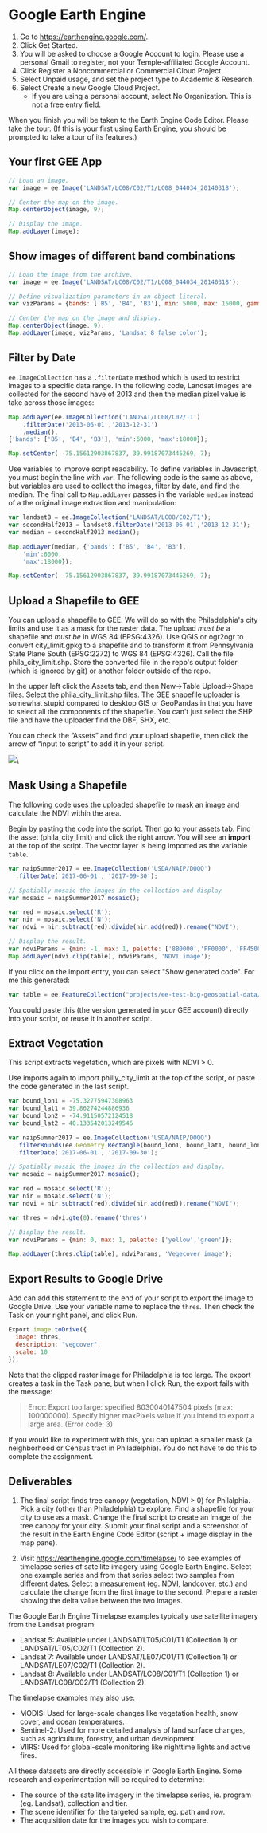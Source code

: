 # Google Earth Engine

1. Go to <https://earthengine.google.com/>.
2. Click Get Started.
3. You will be asked to choose a Google Account to login. Please use a personal Gmail to register, not your Temple-affiliated Google Account.
4. Click Register a Noncommercial or Commercial Cloud Project.
5. Select Unpaid usage, and set the project type to Academic & Research.
6. Select Create a new Google Cloud Project.
    * If you are using a personal account, select No Organization. This is not a free entry field.

When you finish you will be taken to the Earth Engine Code Editor. Please take the tour. (If this is your first using Earth Engine, you should be prompted to take a tour of its features.)

## Your first GEE App

```javascript
// Load an image.
var image = ee.Image('LANDSAT/LC08/C02/T1/LC08_044034_20140318');

// Center the map on the image.
Map.centerObject(image, 9);

// Display the image.
Map.addLayer(image);
```

## Show images of different band combinations

```javascript
// Load the image from the archive.
var image = ee.Image('LANDSAT/LC08/C02/T1/LC08_044034_20140318');

// Define visualization parameters in an object literal.
var vizParams = {bands: ['B5', 'B4', 'B3'], min: 5000, max: 15000, gamma: 1.3};

// Center the map on the image and display.
Map.centerObject(image, 9);
Map.addLayer(image, vizParams, 'Landsat 8 false color');
```

## Filter by Date

`ee.ImageCollection` has a `.filterDate` method which is used to restrict images to a specific data range. In the following code, Landsat images are collected for the second have of 2013 and then the median pixel value is take across those images:

```javascript
Map.addLayer(ee.ImageCollection('LANDSAT/LC08/C02/T1')
    .filterDate('2013-06-01','2013-12-31')
    .median(),
{'bands': ['B5', 'B4', 'B3'], 'min':6000, 'max':18000});

Map.setCenter( -75.15612903867837, 39.99187073445269, 7);
```

Use variables to improve script readability. To define variables in Javascript, you must begin the line with `var`. The following code is the same as above, but variables are used to collect the images, filter by date, and find the median. The final call to `Map.addLayer` passes in the variable `median` instead of a the original image extraction and manipulation:


```javascript
var landset8 = ee.ImageCollection('LANDSAT/LC08/C02/T1');
var secondHalf2013 = landset8.filterDate('2013-06-01','2013-12-31');
var median = secondHalf2013.median();

Map.addLayer(median, {'bands': ['B5', 'B4', 'B3'], 
    'min':6000, 
    'max':18000});

Map.setCenter( -75.15612903867837, 39.99187073445269, 7);
```

## Upload a Shapefile to GEE

You can upload a shapefile to GEE. We will do so with the Philadelphia's city limits and use it as a mask for the raster data. The upload *must be* a shapefile and *must be* in WGS 84 (EPSG:4326). Use QGIS or ogr2ogr to convert city_limit.gpkg to a shapefile and to transform it from Pennsylvania State Plane South (EPSG:2272) to WGS 84 (EPSG:4326). Call the file phila_city_limit.shp. Store the converted file in the repo's output folder (which is ignored by git) or another folder outside of the repo.

In the upper left click the Assets tab, and then New→Table Upload→Shape files. Select the phila_city_limit.shp files. The GEE shapefile uploader is somewhat stupid compared to desktop GIS or GeoPandas in that you have to select all the components of the shapefile. You can't just select the SHP file and have the uploader find the DBF, SHX, etc.

You can check the ”Assets” and find your upload shapefile, then click the arrow of “input to script” to add it in your script.

![](images/gee_upload_shapefile.png)\ 

## Mask Using a Shapefile

The following code uses the uploaded shapefile to mask an image and calculate the NDVI within the area.

Begin by pasting the code into the script. Then go to your assets tab. Find the asset (phila_city_limit) and click the right arrow. You will see an **import** at the top of the script. The vector layer is being imported as the variable `table`.

```javascript
var naipSummer2017 = ee.ImageCollection('USDA/NAIP/DOQQ')
  .filterDate('2017-06-01', '2017-09-30');

// Spatially mosaic the images in the collection and display
var mosaic = naipSummer2017.mosaic();

var red = mosaic.select('R');
var nir = mosaic.select('N');
var ndvi = nir.subtract(red).divide(nir.add(red)).rename("NDVI");

// Display the result.
var ndviParams = {min: -1, max: 1, palette: ['8B0000','FF0000', 'FF4500', 'FFFF00', '00FF00','008000', '006400']};
Map.addLayer(ndvi.clip(table), ndviParams, 'NDVI image');
```

If you click on the import entry, you can select "Show generated code". For me this generated:

```javascript
var table = ee.FeatureCollection("projects/ee-test-big-geospatial-data/assets/phila_city_limit");
```

You could paste this (the version generated in *your* GEE account) directly into your script, or reuse it in another script.

## Extract Vegetation

This script extracts vegetation, which are pixels with NDVI > 0.

Use imports again to import philly_city_limit at the top of the script, or paste the code generated in the last script.


```javascript
var bound_lon1 = -75.32775947308963
var bound_lat1 = 39.86274244886936
var bound_lon2 = -74.91150572124518
var bound_lat2 = 40.133542013249546

var naipSummer2017 = ee.ImageCollection('USDA/NAIP/DOQQ')
  .filterBounds(ee.Geometry.Rectangle(bound_lon1, bound_lat1, bound_lon2, bound_lat2))
  .filterDate('2017-06-01', '2017-09-30');

// Spatially mosaic the images in the collection and display.
var mosaic = naipSummer2017.mosaic();

var red = mosaic.select('R');
var nir = mosaic.select('N');
var ndvi = nir.subtract(red).divide(nir.add(red)).rename("NDVI");

var thres = ndvi.gte(0).rename('thres')

// Display the result.
var ndviParams = {min: 0, max: 1, palette: ['yellow','green']};

Map.addLayer(thres.clip(table), ndviParams, 'Vegecover image');
```

## Export Results to Google Drive

Add can add this statement to the end of your script to export the image to Google Drive. Use your variable name to replace the `thres`. Then check the Task on your right panel, and click Run.

```javascript
Export.image.toDrive({
  image: thres,
  description: "vegcover",
  scale: 10
});
```

Note that the clipped raster image for Philadelphia is too large. The export creates a task in the Task pane, but when I click Run, the export fails with the message:

> Error: Export too large: specified 8030040147504 pixels (max: 100000000). Specify higher maxPixels value if you intend to export a large area. (Error code: 3)

If you would like to experiment with this, you can upload a smaller mask (a neighborhood or Census tract in Philadelphia). You do not have to do this to complete the assignment.

## Deliverables

1. The final script finds tree canopy (vegetation, NDVI > 0) for Philalphia. Pick a city (other than Philadelphia) to explore. Find a shapefile for your city to use as a mask. Change the final script to create an image of the tree canopy for your city. Submit your final script and a screenshot of the result in the Earth Engine Code Editor (script + image display in the map pane).

2. Visit https://earthengine.google.com/timelapse/ to see examples of timelapse series of satellite imagery using Google Earth Engine. Select one example series and from that series select two samples from different dates. Select a measurement (eg. NDVI, landcover, etc.) and calculate the change from the first image to the second. Prepare a raster showing the delta value between the two images.

The Google Earth Engine Timelapse examples typically use satellite imagery from the Landsat program: 
 - Landsat 5: Available under LANDSAT/LT05/C01/T1 (Collection 1) or LANDSAT/LT05/C02/T1 (Collection 2).
 - Landsat 7: Available under LANDSAT/LE07/C01/T1 (Collection 1) or LANDSAT/LE07/C02/T1 (Collection 2).
 - Landsat 8: Available under LANDSAT/LC08/C01/T1 (Collection 1) or LANDSAT/LC08/C02/T1 (Collection 2).

The timelapse examples may also use:
 - MODIS: Used for large-scale changes like vegetation health, snow cover, and ocean temperatures.
 - Sentinel-2: Used for more detailed analysis of land surface changes, such as agriculture, forestry, and urban development.
 - VIIRS: Used for global-scale monitoring like nighttime lights and active fires.

All these datasets are directly accessible in Google Earth Engine. Some research and experimentation will be required to determine:
 - The source of the satellite imagery in the timelapse series, ie. program (eg. Landsat), collection and tier.
 - The scene identifier for the targeted sample, eg. path and row.
 - The acquisition date for the images you wish to compare.









